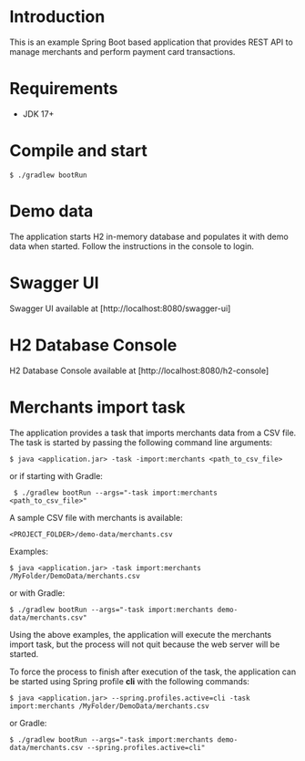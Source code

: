 # Introduction
This is an example Spring Boot based application that provides REST API to 
manage merchants and perform payment card transactions. 

# Requirements
- JDK 17+

# Compile and start

```
$ ./gradlew bootRun
```

# Demo data
The application starts H2 in-memory database and populates it with demo data when started.
Follow the instructions in the console to login. 

# Swagger UI
Swagger UI available at [http://localhost:8080/swagger-ui]

# H2 Database Console
H2 Database Console available at [http://localhost:8080/h2-console]

# Merchants import task
The application provides a task that imports merchants data from a CSV file. The task
is started by passing the following command line arguments: 

```
$ java <application.jar> -task -import:merchants <path_to_csv_file>
```
or if starting with Gradle: 
```
 $ ./gradlew bootRun --args="-task import:merchants <path_to_csv_file>"
```
A sample CSV file with merchants is available: 
```
<PROJECT_FOLDER>/demo-data/merchants.csv
```

Examples: 
```
$ java <application.jar> -task import:merchants /MyFolder/DemoData/merchants.csv
```
or with Gradle:
```
$ ./gradlew bootRun --args="-task import:merchants demo-data/merchants.csv"
```

Using the above examples, the application will execute the merchants import task, but the
process will not quit because the web server will be started. 

To force the process to finish after execution of the task, the application can be started
using Spring profile **cli** with the following commands: 

```
$ java <application.jar> --spring.profiles.active=cli -task import:merchants /MyFolder/DemoData/merchants.csv
```
or Gradle:
```
$ ./gradlew bootRun --args="-task import:merchants demo-data/merchants.csv --spring.profiles.active=cli"
```
